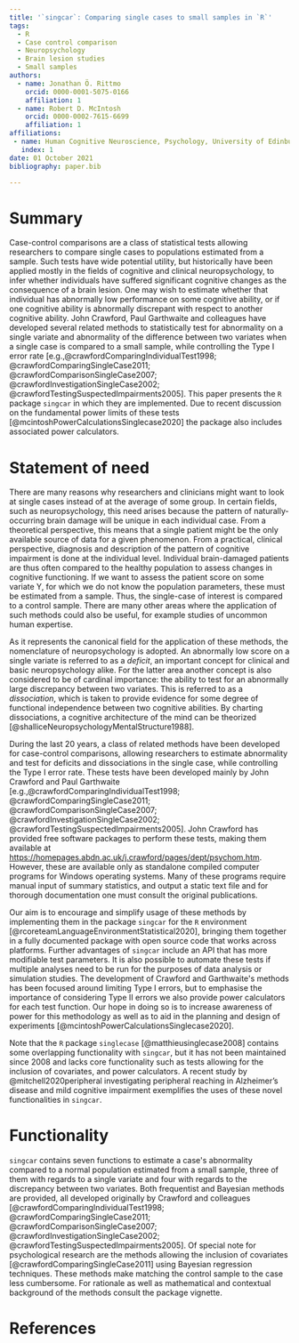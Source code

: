 ```yaml
---
title: '`singcar`: Comparing single cases to small samples in `R`'
tags:
  - R
  - Case control comparison
  - Neuropsychology
  - Brain lesion studies
  - Small samples
authors:
  - name: Jonathan Ö. Rittmo
    orcid: 0000-0001-5075-0166
    affiliation: 1
  - name: Robert D. McIntosh
    orcid: 0000-0002-7615-6699
    affiliation: 1
affiliations:
 - name: Human Cognitive Neuroscience, Psychology, University of Edinburgh, UK
   index: 1
date: 01 October 2021
bibliography: paper.bib

---
```


# Summary

Case-control comparisons are a class of statistical tests allowing researchers
to compare single cases to populations estimated from a sample. Such tests have
wide potential utility, but historically have been applied mostly in the fields
of cognitive and clinical neuropsychology, to infer whether individuals have
suffered significant cognitive changes as the consequence of a brain lesion. One
may wish to estimate whether that individual has abnormally low performance on
some cognitive ability, or if one cognitive ability is abnormally discrepant
with respect to another cognitive ability. John Crawford, Paul Garthwaite and
colleagues have developed several related methods to statistically test for
abnormality on a single variate and abnormality of the difference between two
variates when a single case is compared to a small sample, while controlling the
Type I error rate [e.g.,@crawfordComparingIndividualTest1998;
@crawfordComparingSingleCase2011; @crawfordComparisonSingleCase2007;
@crawfordInvestigationSingleCase2002; @crawfordTestingSuspectedImpairments2005].
This paper presents the `R` package `singcar` in which they are implemented. Due to recent discussion
on the fundamental power limits of these tests [@mcintoshPowerCalculationsSinglecase2020] the package also includes 
associated power calculators. 


# Statement of need

There are many reasons why researchers and clinicians might want to look at
single cases instead of at the average of some group. In certain fields, such as
neuropsychology, this need arises because the pattern of naturally-occurring
brain damage will be unique in each individual case. From a theoretical
perspective, this means that a single patient might be the only available source
of data for a given phenomenon. 
From a practical, clinical perspective,
diagnosis and description of the pattern of cognitive impairment is done at the
individual level. Individual brain-damaged patients are thus often compared to
the healthy population to assess changes in cognitive functioning. If we want to
assess the patient score on some variate Y, for which we do not know the
population parameters, these must be estimated from a sample. Thus, the
single-case of interest is compared to a control sample. There are many other
areas where the application of such methods could also be useful, for example
studies of uncommon human expertise.

As it represents the canonical field for the application of these methods, the
nomenclature of neuropsychology is adopted. An abnormally low score on
a single variate is referred to as a *deficit*, an important concept
for clinical and basic neuropsychology alike. For the latter area another
concept is also considered to be of cardinal importance: the ability to test for
an abnormally large discrepancy between two variates. This is referred to as a
*dissociation*, which is taken to provide evidence for some degree of
functional independence between two cognitive abilities. By charting
dissociations, a cognitive architecture of the mind can be theorized
[@shalliceNeuropsychologyMentalStructure1988].

During the last 20 years, a class of related methods have been developed for
case-control comparisons, allowing researchers to estimate abnormality and test
for deficits and dissociations in the single case, while controlling the Type I
error rate. These tests have been developed mainly by John Crawford and Paul
Garthwaite [e.g.,@crawfordComparingIndividualTest1998;
@crawfordComparingSingleCase2011; @crawfordComparisonSingleCase2007;
@crawfordInvestigationSingleCase2002; @crawfordTestingSuspectedImpairments2005].
John Crawford has provided free software packages to perform these tests, making
them available at https://homepages.abdn.ac.uk/j.crawford/pages/dept/psychom.htm. However,
these are available only as standalone compiled computer programs for Windows
operating systems. Many of these programs require manual input of summary
statistics, and output a static text file and for thorough documentation one must
consult the original publications. 

Our aim is to encourage and simplify usage of these methods by implementing them
in the package `singcar` for the `R` environment
[@rcoreteamLanguageEnvironmentStatistical2020], bringing them together in a
fully documented package with open source code that works across platforms.
Further advantages of `singcar` include an API that has more modifiable test
parameters. It is also possible to automate these tests if multiple analyses need to
be run for the purposes of data analysis or simulation studies. 
The development of Crawford and Garthwaite's methods has been focused around limiting Type I
errors, but to emphasise the importance of considering Type II errors we also provide power
calculators for each test function. Our hope in doing so is to increase awareness of power
for this methodology as well as to aid in the planning and design of experiments 
[@mcintoshPowerCalculationsSinglecase2020].

Note that the `R` package `singlecase` [@matthieusinglecase2008] contains some overlapping
functionality with `singcar`, but it has not been maintained since 2008 and lacks
core functionality such as tests allowing for the inclusion of covariates, and
power calculators. A recent study by @mitchell2020peripheral investigating 
peripheral reaching in Alzheimer’s disease and mild cognitive impairment exemplifies
the uses of these novel functionalities in `singcar`. 

# Functionality

`singcar` contains seven functions to estimate a
case's abnormality compared to a normal population estimated from a small
sample, three of them with regards to a single variate and four with regards to
the discrepancy between two variates. Both frequentist and Bayesian methods are
provided, all developed originally by Crawford and colleagues
[@crawfordComparingIndividualTest1998;
@crawfordComparingSingleCase2011; @crawfordComparisonSingleCase2007;
@crawfordInvestigationSingleCase2002; @crawfordTestingSuspectedImpairments2005].
Of special note for psychological research are the methods allowing the
inclusion of covariates [@crawfordComparingSingleCase2011] using Bayesian
regression techniques. These methods make matching the control sample to the
case less cumbersome. For rationale as well as mathematical and contextual
background of the methods consult the package vignette.

# References
